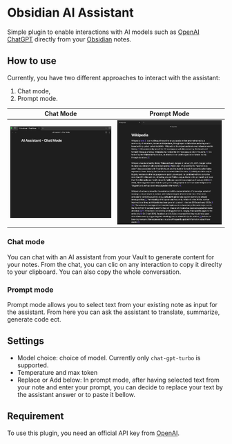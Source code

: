 # Obsidian AI Assistant

Simple plugin to enable interactions with AI models such as [OpenAI ChatGPT](https://openai.com/blog/chatgpt) 
directly from your [Obsidian](https://obsidian.md/) notes.

## How to use
Currently, you have two different approaches to interact with the assistant:
1. Chat mode,
2. Prompt mode.

|        Chat Mode         |       Prompt Mode         | 
|:------------------------:|:-------------------------:|
|  ![](gifs/chat_mode.gif) | ![](gifs/prompt_mode.gif) |

### Chat mode
You can chat with an AI assistant from your Vault to generate content for your notes.
From the chat, you can clic on any interaction to copy it direclty to your clipboard.
You can also copy the whole conversation.


### Prompt mode
Prompt mode allows you to select text from your existing note as input for the assistant.
From here you can ask the assistant to translate, summarize, generate code ect.


## Settings
- Model choice: choice of model. Currently only `chat-gpt-turbo` is supported.
- Temperature and max token
- Replace or Add below: In prompt mode, after having selected text from your note and enter your prompt, 
you can decide to replace your text by the assistant answer or to paste it bellow.


## Requirement

To use this plugin, you need an official API key from [OpenAI](https://platform.openai.com/account/api-keys).

